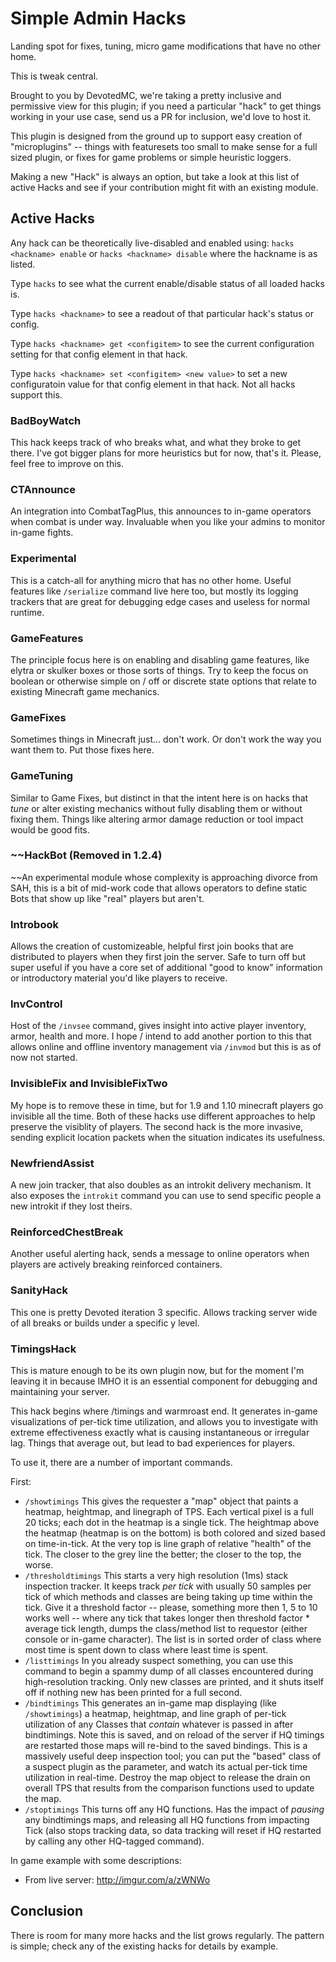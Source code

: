 Simple Admin Hacks
==================

Landing spot for fixes, tuning, micro game modifications that have no other home.

This is tweak central. 

Brought to you by DevotedMC, we're taking a pretty inclusive and permissive view
for this plugin; if you need a particular "hack" to get things working in your
use case, send us a PR for inclusion, we'd love to host it.

This plugin is designed from the ground up to support easy creation of "microplugins"
-- things with featuresets too small to make sense for a full sized plugin, or fixes
for game problems or simple heuristic loggers.

Making a new "Hack" is always an option, but take a look at this list of active
Hacks and see if your contribution might fit with an existing module.

## Active Hacks

Any hack can be theoretically live-disabled and enabled using:
  `hacks <hackname> enable` or `hacks <hackname> disable` where the hackname is
  as listed.

Type `hacks` to see what the current enable/disable status of all loaded hacks is.

Type `hacks <hackname>` to see a readout of that particular hack's status or config.

Type `hacks <hackname> get <configitem>` to see the current configuration setting for that config element in that hack.

Type `hacks <hackname> set <configitem> <new value>` to set a new configuratoin value for that config element in that hack. Not all hacks support this. 

### BadBoyWatch

This hack keeps track of who breaks what, and what they broke to get there. I've got
bigger plans for more heuristics but for now, that's it. Please, feel free to improve
on this.

### CTAnnounce

An integration into CombatTagPlus, this announces to in-game operators when combat
is under way. Invaluable when you like your admins to monitor in-game fights.

### Experimental

This is a catch-all for anything micro that has no other home. Useful features like
`/serialize` command live here too, but mostly its logging trackers that are great
for debugging edge cases and useless for normal runtime.

### GameFeatures

The principle focus here is on enabling and disabling game features, like elytra or
skulker boxes or those sorts of things. Try to keep the focus on boolean or otherwise
simple on / off or discrete state options that relate to existing Minecraft game 
mechanics.

### GameFixes

Sometimes things in Minecraft just... don't work. Or don't work the way you want them
to. Put those fixes here.

### GameTuning

Similar to Game Fixes, but distinct in that the intent here is on hacks that _tune_
or alter existing mechanics without fully disabling them or without fixing them. 
Things like altering armor damage reduction or tool impact would be good fits.

### ~~HackBot (Removed in 1.2.4)

~~An experimental module whose complexity is approaching divorce from SAH, this is
a bit of mid-work code that allows operators to define static Bots that show up
like "real" players but aren't.

### Introbook

Allows the creation of customizeable, helpful first join books that are distributed
to players when they first join the server. Safe to turn off but super useful
if you have a core set of additional "good to know" information or introductory
material you'd like players to receive.

### InvControl

Host of the `/invsee` command, gives insight into active player inventory, armor,
health and more. I hope / intend to add another portion to this that allows online
and offline inventory management via `/invmod` but this is as of now not started.

### InvisibleFix and InvisibleFixTwo

My hope is to remove these in time, but for 1.9 and 1.10 minecraft players
go invisible all the time. Both of these hacks use different approaches to help
preserve the visiblity of players. The second hack is the more invasive, sending
explicit location packets when the situation indicates its usefulness.

### NewfriendAssist

A new join tracker, that also doubles as an introkit delivery mechanism.
It also exposes the `introkit` command you can use to send specific people a new
introkit if they lost theirs.

### ReinforcedChestBreak

Another useful alerting hack, sends a message to online operators when players
are actively breaking reinforced containers. 

### SanityHack

This one is pretty Devoted iteration 3 specific. Allows tracking server wide of
all breaks or builds under a specific y level.

### TimingsHack

This is mature enough to be its own plugin now, but for the moment I'm leaving it in
because IMHO it is an essential component for debugging and maintaining your server.

This hack begins where /timings and warmroast end. It generates in-game visualizations
of per-tick time utilization, and allows you to investigate with extreme effectiveness
exactly what is causing instantaneous or irregular lag. Things that average out, but lead
to bad experiences for players.

To use it, there are a number of important commands.

First:

 * `/showtimings` This gives the requester a "map" object that paints a heatmap, heightmap,
    and linegraph of TPS. Each vertical pixel is a full 20 ticks; each dot in the heatmap
    is a single tick. The heightmap above the heatmap (heatmap is on the bottom) is both
    colored and sized based on time-in-tick. At the very top is line graph of relative "health"
    of the tick. The closer to the grey line the better; the closer to the top, the worse.
 * `/thresholdtimings` This starts a very high resolution (1ms) stack inspection tracker.
    It keeps track _per tick_ with usually 50 samples per tick of which methods and classes
    are being taking up time within the tick. Give it a threshold factor -- please, something more
    then 1, 5 to 10 works well -- where any tick that takes longer then threshold factor * average
    tick length, dumps the class/method list to requestor (either console or in-game character).
    The list is in sorted order of class where most time is spent down to class where least time
    is spent. 
 * `/listtimings` In you already suspect something, you can use this command to begin a spammy
    dump of all classes encountered during high-resolution tracking. Only new classes are printed,
    and it shuts itself off if nothing new has been printed for a full second.
 * `/bindtimings` This generates an in-game map displaying (like `/showtimings`) a heatmap, heightmap,
    and line graph of per-tick utilization of any Classes that _contain_ whatever is passed in after 
    bindtimings. Note this is saved, and on reload of the server if HQ timings are restarted those
    maps will re-bind to the saved bindings. This is a massively useful deep inspection tool;
    you can put the "based" class of a suspect plugin as the parameter, and watch its actual per-tick
    time utilization in real-time. Destroy the map object to release the drain on overall TPS that
    results from the comparison functions used to update the map.
 * `/stoptimings` This turns off any HQ functions. Has the impact of _pausing_ any bindtimings maps, 
    and releasing all HQ functions from impacting Tick (also stops tracking data, so data tracking will
    reset if HQ restarted by calling any other HQ-tagged command).

In game example with some descriptions:

 * From live server: http://imgur.com/a/zWNWo

## Conclusion

There is room for many more hacks and the list grows regularly. The pattern is simple; 
check any of the existing hacks for details by example.


